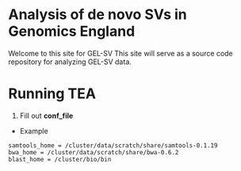 # Analysis of de novo SVs in Genomics England

Welcome to this site for GEL-SV This site will serve as a source code repository for analyzing GEL-SV data. 


# Running TEA

1. Fill out **conf_file**
 * Example
 ```
samtools_home = /cluster/data/scratch/share/samtools-0.1.19
bwa_home = /cluster/data/scratch/share/bwa-0.6.2
blast_home = /cluster/bio/bin



